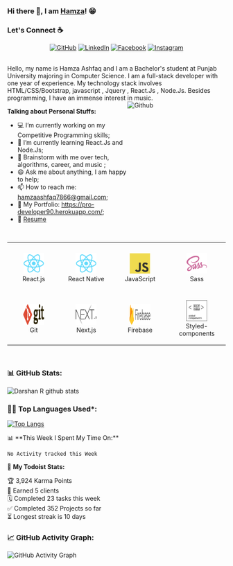 ### Hi there 👋, I am [Hamza](https://github.com/HamzaAshfaq01)! 😁

### Let's Connect :coffee:

<p align="center">
	<a href="https://github.com/HamzaAshfaq01"><img src="https://img.icons8.com/bubbles/50/000000/github.png" alt="GitHub"/></a>
	<a href="https://www.linkedin.com/in/hamza-ashfaq-8a671b1b2/"><img src="https://img.icons8.com/bubbles/50/000000/linkedin.png" alt="LinkedIn"/></a>
	<a href="https://www.facebook.com/hamza.ashfaq.12139"><img src="https://img.icons8.com/bubbles/50/000000/facebook-new.png" alt="Facebook"/></a>
	<a href="https://www.instagram.com/hamza_ashfaq_official/"><img src="https://img.icons8.com/bubbles/50/000000/instagram.png" alt="Instagram"/></a>
</p>
<br />
Hello, my name is Hamza Ashfaq and I am a Bachelor's student at Punjab University majoring in Computer Science. I am a full-stack developer with one year of experience. My technology stack involves  HTML/CSS/Bootstrap, javascript , Jquery , React.Js , Node.Js. Besides programming, I have an immense interest in music.

<!-- Any image aligned to the right. Beware the width -->
<img width="45%" height="300" align="right" alt="Github" src="https://raw.githubusercontent.com/onimur/.github/master/.resources/git-header.svg" />

**Talking about Personal Stuffs:**

-   💻 I’m currently working on my Competitive Programming skills;
-   🌱 I’m currently learning React.Js and Node.Js;
-   💬 Brainstorm with me over tech, algorithms, career, and music ;
-   😄 Ask me about anything, I am happy to help;
-   📫 How to reach me: hamzaashfaq7866@gmail.com;
-   🔗 My Portfolio: https://pro-developer90.herokuapp.com/;
-   📝 [Resume](https://drive.google.com/file/d/1E30RobviC7uz9toK58q8M55qWgBofeV9/view?usp=sharing)

<table align= "center">
  <tr>
     <td align="center" width="140" height="112.43">
      <a href="#macropower-tech" >
        <img src="./images/react-original.svg" width="48" height="48" alt="React.js" />
      </a>
      <br>React.js
    </td>
    <td align="center"  width="140" height="112.43">
      <a href="#macropower-tech" >
        <img src="./images/react-original.svg" width="48" height="48" alt="React Native" />
      </a>
      <br>React Native
    </td>
    <td align="center"  width="140" height="112.43">
      <a href="#macropower-tech">
        <img src="./images/javascript-original.svg" width="48" height="48" alt="JavaScript" />
      </a>
      <br>JavaScript
    </td>
    <td align="center"  width="140" height="112.43">
      <a href="#macropower-tech">
        <img src="./images/sass-original.svg" width="48" height="48" alt="Sass" />
      </a>
      <br>Sass
    </td>
    <tr>
     <td align="center" width="140" height="112.43">
      <a href="#macropower-tech">
        <img src="./images/git.svg" width="48" height="48" alt="Git" />
      </a>
      <br>Git
    </td>
    <td align="center"  width="140" height="112.43">
      <a href="#macropower-tech">
        <img src="./images/nextjs.svg" width="48" height="48" alt="Next.js" />
      </a>
      <br>Next.js
    </td>
    </br>
    <td align="center"  width="140" height="112.43">
      <a href="#macropower-tech">
        <img src="./images/Firebase_Logo_Standard_Lockup.svg" width="48" height="48" alt="Firebase" />
      </a>
      <br>Firebase
    </td>
    <td align="center"  width="140" height="112.43">
      <a href="#macropower-tech">
        <img src="./images/styled-components.svg" width="48" height="48" alt="FStyled-components" />
      </a>
      <br>Styled-components
    </td>

   </tr>
  </tr>
  
</table>
<br/>

<!-- [![Top Langs](https://github-readme-stats.vercel.app/api/top-langs/?username=HamzaAshfaq01&layout=compact&langs_count=10)](https://github.com/HamzaAshfaq01/HamzaAshfaq01) -->

<!--   Stats -->

### 📊 GitHub Stats:

![Darshan R github stats](https://github-readme-stats.vercel.app/api?username=HamzaAshfaq01&show_icons=true&count_private=true)

<!--   Top Languages Using -->

### 👨‍💻 Top Languages Used\*:

[![Top Langs](https://github-readme-stats.vercel.app/api/top-langs/?username=HamzaAshfaq01&layout=compact&langs_count=10)](https://github.com/HamzaAshfaq01/HamzaAshfaq01)

<p>
📊 **This Week I Spent My Time On:**

<!--START_SECTION:waka-->

```text
No Activity tracked this Week
```

<!--END_SECTION:waka-->

🚧 **My Todoist Stats:**

<!-- TODO-IST:START -->

🏆 3,924 Karma Points  
🌸 Earned 5 clients  
🗓 Completed 23 tasks this week  
✅ Completed 352 Projects so far  
⏳ Longest streak is 10 days

<!-- TODO-IST:END -->
</p>

<!--   GitHub stats graph -->

### 📈 GitHub Activity Graph:

![GitHub Activity Graph](https://activity-graph.herokuapp.com/graph?username=HamzaAshfaq01&theme=react-dark)

 <br>
